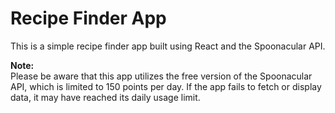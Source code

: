 # Recipe Finder App

This is a simple recipe finder app built using React and the Spoonacular API.

**Note:**  
Please be aware that this app utilizes the free version of the Spoonacular API, which is limited to 150 points per day. If the app fails to fetch or display data, it may have reached its daily usage limit.
